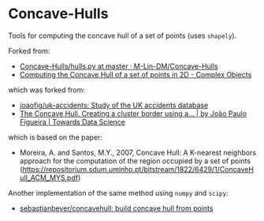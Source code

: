 # Concave-Hulls
Tools for computing the concave hull of a set of points (uses `shapely`).

Forked from:
- [Concave-Hulls/hulls.py at master · M-Lin-DM/Concave-Hulls](https://github.com/M-Lin-DM/Concave-Hulls)
- [Computing the Concave Hull of a set of points in 2D - Complex Objects](https://m-lin-dm.github.io/Concave-hull/)

which was forked from:
- [joaofig/uk-accidents: Study of the UK accidents database](https://github.com/joaofig/uk-accidents)
- [The Concave Hull. Creating a cluster border using a… | by João Paulo Figueira | Towards Data Science](https://towardsdatascience.com/the-concave-hull-c649795c0f0f)

which is based on the paper:
- Moreira, A. and Santos, M.Y., 2007, Concave Hull: A K-nearest neighbors approach for the computation of the region occupied by a set of points
  (https://repositorium.sdum.uminho.pt/bitstream/1822/6429/1/ConcaveHull_ACM_MYS.pdf)

Another implementation of the same method using `numpy` and `scipy`:
- [sebastianbeyer/concavehull: build concave hull from points](https://github.com/sebastianbeyer/concavehull)
